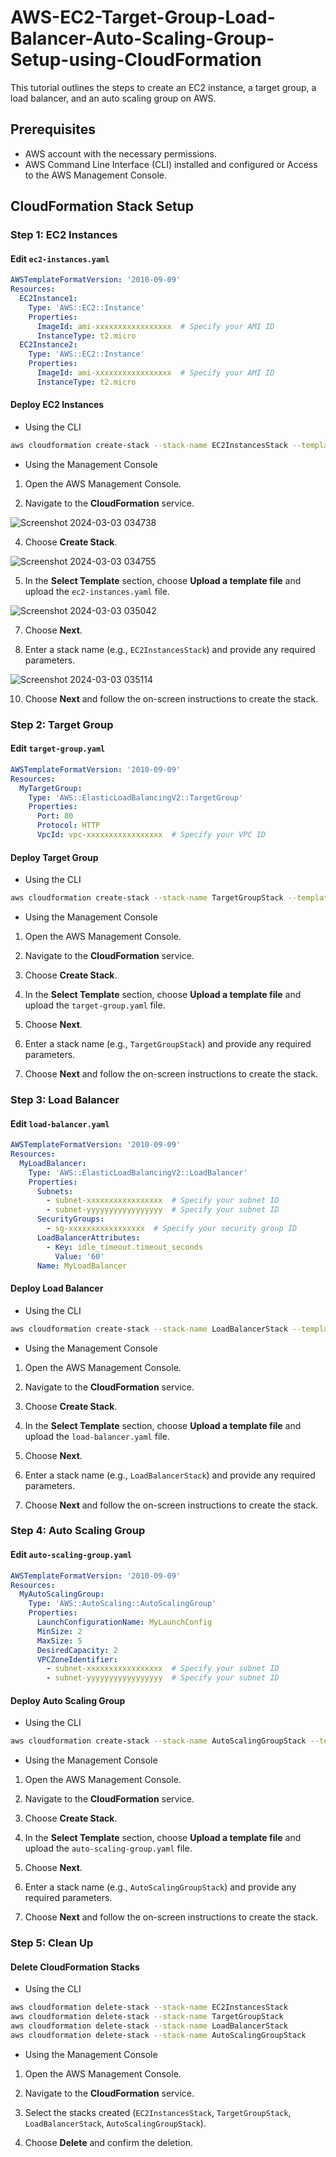 # AWS-EC2-Target-Group-Load-Balancer-Auto-Scaling-Group-Setup-using-CloudFormation
This tutorial outlines the steps to create an EC2 instance, a target group, a load balancer, and an auto scaling group on AWS.

## Prerequisites

- AWS account with the necessary permissions.
- AWS Command Line Interface (CLI) installed and configured or Access to the AWS Management Console.

## CloudFormation Stack Setup

### Step 1: EC2 Instances

#### Edit `ec2-instances.yaml`

```yaml
AWSTemplateFormatVersion: '2010-09-09'
Resources:
  EC2Instance1:
    Type: 'AWS::EC2::Instance'
    Properties:
      ImageId: ami-xxxxxxxxxxxxxxxxx  # Specify your AMI ID
      InstanceType: t2.micro
  EC2Instance2:
    Type: 'AWS::EC2::Instance'
    Properties:
      ImageId: ami-xxxxxxxxxxxxxxxxx  # Specify your AMI ID
      InstanceType: t2.micro
```

#### Deploy EC2 Instances

- Using the CLI
  
```bash
aws cloudformation create-stack --stack-name EC2InstancesStack --template-body file://ec2-instances.yaml
```

- Using the Management Console
  
1. Open the AWS Management Console.

2. Navigate to the **CloudFormation** service.

![Screenshot 2024-03-03 034738](https://github.com/AWS-Re-Start-RDC-KINSHASA-1/AWS-EC2-Target-Group-Load-Balancer-Auto-Scaling-Group-Setup-using-CloudFormation/assets/114914570/480f8f96-fedb-4d4a-8c19-b46702d03f6a)

4. Choose **Create Stack**.

![Screenshot 2024-03-03 034755](https://github.com/AWS-Re-Start-RDC-KINSHASA-1/AWS-EC2-Target-Group-Load-Balancer-Auto-Scaling-Group-Setup-using-CloudFormation/assets/114914570/91f61839-cd6f-44f8-b496-baf5e17f0106)

5. In the **Select Template** section, choose **Upload a template file** and upload the `ec2-instances.yaml` file.

![Screenshot 2024-03-03 035042](https://github.com/AWS-Re-Start-RDC-KINSHASA-1/AWS-EC2-Target-Group-Load-Balancer-Auto-Scaling-Group-Setup-using-CloudFormation/assets/114914570/4f2921bd-32ab-408d-91ba-9fa78be85f96)

7. Choose **Next**.

8. Enter a stack name (e.g., `EC2InstancesStack`) and provide any required parameters.

![Screenshot 2024-03-03 035114](https://github.com/AWS-Re-Start-RDC-KINSHASA-1/AWS-EC2-Target-Group-Load-Balancer-Auto-Scaling-Group-Setup-using-CloudFormation/assets/114914570/9ff68a1f-2b70-4f21-a7b5-1bafcc36c43f)

10. Choose **Next** and follow the on-screen instructions to create the stack.

### Step 2: Target Group

#### Edit `target-group.yaml`

```yaml
AWSTemplateFormatVersion: '2010-09-09'
Resources:
  MyTargetGroup:
    Type: 'AWS::ElasticLoadBalancingV2::TargetGroup'
    Properties:
      Port: 80
      Protocol: HTTP
      VpcId: vpc-xxxxxxxxxxxxxxxxx  # Specify your VPC ID
```

#### Deploy Target Group

- Using the CLI

```bash
aws cloudformation create-stack --stack-name TargetGroupStack --template-body file://target-group.yaml
```

- Using the Management Console

1. Open the AWS Management Console.

2. Navigate to the **CloudFormation** service.

3. Choose **Create Stack**.

4. In the **Select Template** section, choose **Upload a template file** and upload the `target-group.yaml` file.

5. Choose **Next**.

6. Enter a stack name (e.g., `TargetGroupStack`) and provide any required parameters.

7. Choose **Next** and follow the on-screen instructions to create the stack.

### Step 3: Load Balancer

#### Edit `load-balancer.yaml`

```yaml
AWSTemplateFormatVersion: '2010-09-09'
Resources:
  MyLoadBalancer:
    Type: 'AWS::ElasticLoadBalancingV2::LoadBalancer'
    Properties:
      Subnets:
        - subnet-xxxxxxxxxxxxxxxxx  # Specify your subnet ID
        - subnet-yyyyyyyyyyyyyyyyy  # Specify your subnet ID
      SecurityGroups:
        - sg-xxxxxxxxxxxxxxxxx  # Specify your security group ID
      LoadBalancerAttributes:
        - Key: idle_timeout.timeout_seconds
          Value: '60'
      Name: MyLoadBalancer
```

#### Deploy Load Balancer

- Using the CLI

```bash
aws cloudformation create-stack --stack-name LoadBalancerStack --template-body file://load-balancer.yaml
```

- Using the Management Console

1. Open the AWS Management Console.

2. Navigate to the **CloudFormation** service.

3. Choose **Create Stack**.

4. In the **Select Template** section, choose **Upload a template file** and upload the `load-balancer.yaml` file.

5. Choose **Next**.

6. Enter a stack name (e.g., `LoadBalancerStack`) and provide any required parameters.

7. Choose **Next** and follow the on-screen instructions to create the stack.

### Step 4: Auto Scaling Group

#### Edit `auto-scaling-group.yaml`

```yaml
AWSTemplateFormatVersion: '2010-09-09'
Resources:
  MyAutoScalingGroup:
    Type: 'AWS::AutoScaling::AutoScalingGroup'
    Properties:
      LaunchConfigurationName: MyLaunchConfig
      MinSize: 2
      MaxSize: 5
      DesiredCapacity: 2
      VPCZoneIdentifier:
        - subnet-xxxxxxxxxxxxxxxxx  # Specify your subnet ID
        - subnet-yyyyyyyyyyyyyyyyy  # Specify your subnet ID
```

#### Deploy Auto Scaling Group

- Using the CLI

```bash
aws cloudformation create-stack --stack-name AutoScalingGroupStack --template-body file://auto-scaling-group.yaml
```

- Using the Management Console

1. Open the AWS Management Console.

2. Navigate to the **CloudFormation** service.

3. Choose **Create Stack**.

4. In the **Select Template** section, choose **Upload a template file** and upload the `auto-scaling-group.yaml` file.

5. Choose **Next**.

6. Enter a stack name (e.g., `AutoScalingGroupStack`) and provide any required parameters.

7. Choose **Next** and follow the on-screen instructions to create the stack.


### Step 5: Clean Up

#### Delete CloudFormation Stacks

- Using the CLI

```bash
aws cloudformation delete-stack --stack-name EC2InstancesStack
aws cloudformation delete-stack --stack-name TargetGroupStack
aws cloudformation delete-stack --stack-name LoadBalancerStack
aws cloudformation delete-stack --stack-name AutoScalingGroupStack
```

- Using the Management Console

1. Open the AWS Management Console.

2. Navigate to the **CloudFormation** service.

3. Select the stacks created (`EC2InstancesStack`, `TargetGroupStack`, `LoadBalancerStack`, `AutoScalingGroupStack`).

4. Choose **Delete** and confirm the deletion.
